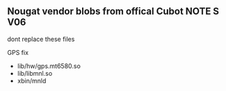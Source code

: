Nougat vendor blobs from offical Cubot NOTE S V06
---------------
dont replace these files

GPS fix
- lib/hw/gps.mt6580.so
- lib/libmnl.so
- xbin/mnld


